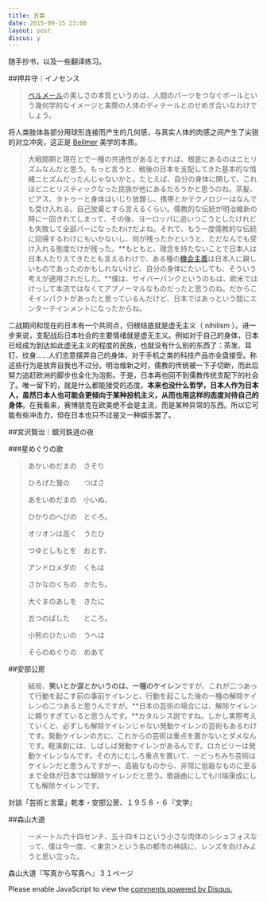 ```yaml
---
title: 言葉
date: 2015-09-15 23:00
layout: post
discus: y
---
```




随手抄书，以及一些翻译练习。

##押井守｜イノセンス

> [ベルメール](https://ja.wikipedia.org/wiki/%E3%83%8F%E3%83%B3%E3%82%B9%E3%83%BB%E3%83%99%E3%83%AB%E3%83%A1%E3%83%BC%E3%83%AB)の美しさの本質というのは、人間のパーツをつなぐボールという幾何学的なイメージと実際の人体のディテールとのせめぎ合いなわけでしょう。

将人类肢体各部分用球形连接而产生的几何感，与真实人体的肉感之间产生了尖锐的对立冲突，这正是 [Bellmer](https://en.wikipedia.org/wiki/Hans_Bellmer) 美学的本质。

> 大戦間期と現在とで一種の共通性があるとすれば、根底にあるのはニヒリズムなんだと思う。もっと言うと、戦後の日本を支配してきた基本的な情緒ニヒズムだったんじゃないかと。たとえば、自分の身体に関して、これほどニヒリスティックなった民族が他にあるだろうかと思うのね。茶髪、ピアス、タトゥーと身体はいじり放題し、携帯とかテクノロジーはなんでも受け入れる。自己放棄とすら言えるくらい。儒教的な伝統が明治維新の時に一回きれてしまって、その後、ヨーロッパに追いつこうとしたけれども失敗して全部パーになったわけだよね。それで、もう一度儒教的な伝統に回帰するわけにもいかないし、何が残ったかというと、ただなんでも受け入れる態度だけが残った。**もともと、理念を持たないことで日本人は日本人たりえてきたとも言えるわけで、ある種の[機会主義](https://ja.wikipedia.org/wiki/%E6%97%A5%E5%92%8C%E8%A6%8B%E4%B8%BB%E7%BE%A9)は日本人に親しいものであったのかもしれないけど、自分の身体にたいしても、そういう考えが適用されだした。**僕は、サイバーパンクというのもは、欧米ではけっして本流ではなくてアブノーマルなものだったと思うのね。だからこそインパクトがあったと思っているんだけど、日本ではあっという間にエンターテインメントになったからね。

二战期间和现在的日本有一个共同点，归根结底就是虚无主义（ nihilism ）。进一步来说，支配战后日本社会的主要情绪就是虚无主义。例如对于自己的身体，日本已经成为到达如此虚无主义的程度的民族，也就没有什么别的东西了：茶发、耳钉、纹身……人们恣意摆弄自己的身体，对于手机之类的科技产品亦全盘接受。称这些行为是放弃自我也不过分。明治维新之时，儒教的传统被一下子切断，而此后努力追赶欧洲的脚步也全化为泡影。于是，日本再也回不到儒教传统支配下的社会了。唯一留下的，就是什么都能接受的态度。**本来也没什么哲学，日本人作为日本人，虽然日本人也可能会更倾向于某种投机主义，从而也用这样的态度对待自己的身体**。在我看来，赛博朋克在欧美绝不会是主流，而是某种异常的东西。所以它可能有些冲击力，但在日本也只不过是又一种娱乐罢了。

##宮沢賢治｜銀河鉄道の夜

###星めぐりの歌

> あかいめだまの　さそり
> 
> ひろげた鷲の　　つばさ
> 
> あをいめだまの　小いぬ、
> 
> ひかりのへびの　とぐろ。
> 
> オリオンは高く　うたひ
> 
> つゆとしもとを　おとす、
> 
> アンドロメダの　くもは
> 
> さかなのくちの　かたち。
> 
> 大ぐまのあしを　きたに
> 
> 五つのばした　　ところ。
> 
> 小熊のひたいの　うへは
> 
> そらのめぐりの　めあて


##安部公房

> 結局、**笑いとか涙とかいうのは、一種のケイレン**ですが、これが二つあって行動を起こす前の事前ケイレンと、行動を起こした後の一種の解除ケイレンの二つあると思うんですが。**日本の芸術の場合には、解除ケイレンに頼りすぎていると思うんです。**カタルシス説ですね。しかし実際考えていくと、必ずしも解除ケイレンじゃない発動ケイレンの芸術もあるわけです。発動ケイレンの方に、これからの芸術は重点を置かないとダメなんです。軽演劇には、しばしば発動ケイレンがあるんです。ロカビリーは発動ケイレンなんです。その方にむしろ重点を置いて、ーどっちみち芸術はケイレンだと思うんですがー、高級なものから、非常に低級なものに至るまで全体が日本では解除ケイレンだと思う。歌謡曲にしても川端康成にしても解除ケイレンです。

対談「芸術と言葉」乾孝・安部公房、１９５８・６『文学』

##森山大道

> 一メートル六十四センチ、五十四キロという小さな肉体のシシュフォスなって、僕は今一度、＜東京＞という名の都市の神話に、レンズを向けみようと思い立った。

森山大道『写真から写真へ』３１ページ

<div id="disqus_thread"></div>
<script type="text/javascript">
    /* * * CONFIGURATION VARIABLES * * */
    var disqus_shortname = 'richor';
    
    /* * * DON'T EDIT BELOW THIS LINE * * */
    (function() {
        var dsq = document.createElement('script'); dsq.type = 'text/javascript'; dsq.async = true;
        dsq.src = '//' + disqus_shortname + '.disqus.com/embed.js';
        (document.getElementsByTagName('head')[0] || document.getElementsByTagName('body')[0]).appendChild(dsq);
    })();
</script>
<noscript>Please enable JavaScript to view the <a href="https://disqus.com/?ref_noscript" rel="nofollow">comments powered by Disqus.</a></noscript>
